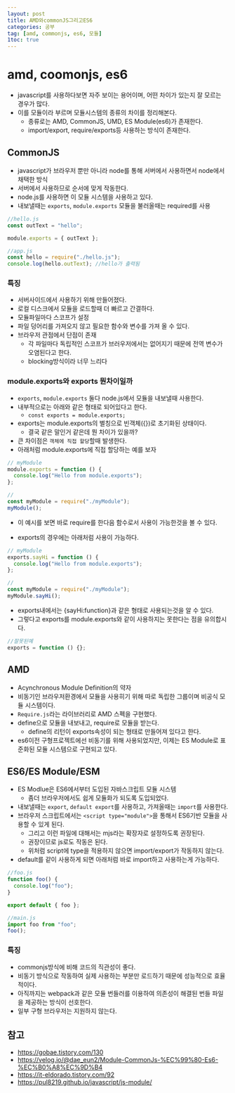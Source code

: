 ```yaml
---
layout: post
title: AMD와commonJS그리고ES6
categories: 공부
tag: [amd, commonjs, es6, 모듈]
1toc: true
---
```


# amd, coomonjs, es6

- javascript를 사용하다보면 자주 보이는 용어이며, 어떤 차이가 있는지 잘 모르는 경우가 많다.
- 이를 모듈이라 부르며 모듈시스템의 종류의 차이를 정리해본다.
  - 종류로는 AMD, CommonJS, UMD, ES Module(es6)가 존재한다.
  - import/export, require/exports등 사용하는 방식이 존재한다.

## CommonJS

- javascript가 브라우저 뿐만 아니라 node를 통해 서버에서 사용하면서 node에서 채택한 방식
- 서버에서 사용하므로 순서에 맞게 작동한다.
- node.js를 사용하면 이 모듈 시스템을 사용하고 있다.
- 내보낼때는 `exports`, `module.exports` 모듈을 불러올때는 required를 사용

```js
//hello.js
const outText = "hello";

module.exports = { outText };

//app.js
const hello = require("./hello.js");
console.log(hello.outText); //hello가 출력됨
```

### 특징

- 서버사이드에서 사용하기 위해 만들어졌다.
- 로컬 디스크에서 모듈을 로드할때 더 빠르고 간결하다.
- 모듈파일마다 스코프가 설정
- 파일 덩어리를 가져오지 않고 필요한 함수와 변수를 가져 올 수 있다.
- 브라우저 관점에서 단점이 존재
  - 각 파일마다 독립적인 스코프가 브러우저에서는 없어지기 때문에 전역 변수가 오염된다고 한다.
  - blocking방식이라 너무 느리다

### module.exports와 exports 뭔차이일까

- `exports`, `module.exports` 둘다 node.js에서 모듈을 내보낼때 사용한다.
- 내부적으로는 아래와 같은 형태로 되어있다고 한다.
  - `const exports = module.exports;`
- exports는 module.exports의 별칭으로 빈객체({})로 초기화된 상태이다.
  - 결국 같은 말인거 같은데 뭔 차이가 있을까?
- 큰 차이점은 `객체에 직접 할당`할때 발생한다.
- 아래처럼 module.exports에 직접 할당하는 예를 보자

```js
// myModule
module.exports = function () {
  console.log("Hello from module.exports");
};

//
const myModule = require("./myModule");
myModule();
```

- 이 예시를 보면 바로 require를 한다음 함수로서 사용이 가능한것을 볼 수 있다.

- exports의 경우에는 아래처럼 사용이 가능하다.

```js
// myModule
exports.sayHi = function () {
  console.log("Hello from module.exports");
};

//
const myModule = require("./myModule");
myModule.sayHi();
```

- exports내에서는 {sayHi:function}과 같은 형태로 사용되는것을 알 수 있다.
- 그렇다고 exports를 module.exports와 같이 사용하지는 못한다는 점을 유의합시다.

```js
//잘못된예
exports = function () {};
```

## AMD

- Acynchronous Module Definition의 약자
- 비동기인 브라우저환경에서 모듈을 사용히기 위해 따로 독립한 그룹이며 비공식 모듈 시스템이다.
- `Require.js`라는 라이브러리로 AMD 스펙을 구현했다.
- define으로 모듈을 내보내고, require로 모듈을 받는다.
  - define의 리턴이 exports속성이 되는 형태로 만들어져 있다고 한다.
- es6이전 구형프로젝트에선 비동기를 위해 사용되었지만, 이제는 ES Module로 표준화된 모듈 시스템으로 구현되고 있다.

## ES6/ES Module/ESM

- ES Modlue은 ES6에서부터 도입된 자바스크립트 모듈 시스템
  - 좀더 브라우저에서도 쉽게 모듈화가 되도록 도입되었다.
- 내보낼때는 `export`, `default export`를 사용하고, 가져올때는 `import`를 사용한다.
- 브라우저 스크립트에서는 `<script type="module">`을 통해서 ES6기반 모듈을 사용할 수 있게 된다.
  - 그리고 이런 파일에 대해서는 mjs라는 확장자로 설정하도록 권장된다.
  - 권장이므로 js로도 작동은 된다.
  - 위처럼 script에 type을 적용하지 않으면 import/export가 작동하지 않는다.
- default를 같이 사용하게 되면 아래처럼 바로 import하고 사용하는게 가능하다.

```js
//foo.js
function foo() {
  console.log("foo");
}

export default { foo };

//main.js
import foo from "foo";
foo();
```

### 특징

- commonjs방식에 비해 코드의 직관성이 좋다.
- 비동기 방식으로 작동하여 실제 사용하는 부분만 로드하기 때문에 성능적으로 효율적이다.
- 아직까지는 webpack과 같은 모듈 번들러를 이용하여 의존성이 해결된 번들 파일을 제공하는 방식이 선호한다.
- 일부 구형 브라우저는 지원하지 않는다.

## 참고

- https://gobae.tistory.com/130
- https://velog.io/@dae_eun2/Module-CommonJs-%EC%99%80-Es6-%EC%B0%A8%EC%9D%B4
- https://it-eldorado.tistory.com/92
- https://pul8219.github.io/javascript/js-module/
